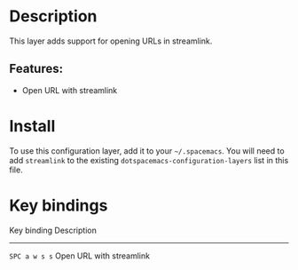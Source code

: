 Description
===========

This layer adds support for opening URLs in streamlink.

Features:
---------

-   Open URL with streamlink

Install
=======

To use this configuration layer, add it to your `~/.spacemacs`. You will
need to add `streamlink` to the existing
`dotspacemacs-configuration-layers` list in this file.

Key bindings
============

  Key binding     Description
  --------------- --------------------------
  `SPC a w s s`   Open URL with streamlink
